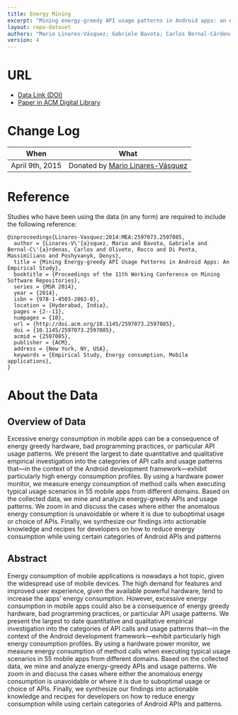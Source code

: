 ```yaml
---
title: Energy Mining
excerpt: "Mining energy-greedy API usage patterns in Android apps: an empirical study"
layout: repo-dataset
authors: "Mario Linares-Vásquez; Gabriele Bavota; Carlos Bernal-Cárdenas; Rocco Oliveto; Massimiliano Di Penta; Denys Poshyvanyk"
version: 4
---
```


# URL

* [Data Link (DOI)](https://doi.org/10.5281/zenodo.268521)
* [Paper in ACM Digital Library](http://dl.acm.org/citation.cfm?id=2597085)

# Change Log

When | What
---- | ----
April 9th, 2015 | Donated by [Mario Linares-Vásquez](/repo/people/data-donors/promise4.html)

# Reference

Studies who have been using the data (in any form) are required to include the following reference:

```
@inproceedings{Linares-Vasquez:2014:MEA:2597073.2597085,
  author = {Linares-V\'{a}squez, Mario and Bavota, Gabriele and Bernal-C\'{a}rdenas, Carlos and Oliveto, Rocco and Di Penta, Massimiliano and Poshyvanyk, Denys},
  title = {Mining Energy-greedy API Usage Patterns in Android Apps: An Empirical Study},
  booktitle = {Proceedings of the 11th Working Conference on Mining Software Repositories},
  series = {MSR 2014},
  year = {2014},
  isbn = {978-1-4503-2863-0},
  location = {Hyderabad, India},
  pages = {2--11},
  numpages = {10},
  url = {http://doi.acm.org/10.1145/2597073.2597085},
  doi = {10.1145/2597073.2597085},
  acmid = {2597085},
  publisher = {ACM},
  address = {New York, NY, USA},
  keywords = {Empirical Study, Energy consumption, Mobile applications},
}
```

# About the Data

## Overview of Data

Excessive energy consumption in mobile apps can be a consequence of energy greedy hardware, bad programming practices, or particular API usage patterns. We present the largest to date quantitative and qualitative empirical investigation into the categories of API calls and usage patterns that—in the context of the Android development framework—exhibit particularly high energy consumption profiles. By using a hardware power monitor, we measure energy consumption of method calls when executing typical usage scenarios in 55 mobile apps from different domains. Based on the collected data, we mine and analyze energy-greedy APIs and usage patterns. We zoom in and discuss the cases where either the anomalous energy consumption is unavoidable or where it is due to suboptimal usage or choice of APIs. Finally, we synthesize our findings into actionable knowledge and recipes for developers on how to reduce energy consumption while using certain categories of Android APIs and patterns

## Abstract

Energy consumption of mobile applications is nowadays a hot topic, given the widespread use of mobile devices. The high demand for features and improved user experience, given the available powerful hardware, tend to increase the apps’ energy consumption. However, excessive energy consumption in mobile apps could also be a consequence of energy greedy hardware, bad programming practices, or particular API usage patterns. We present the largest to date quantitative and qualitative empirical investigation into the categories of API calls and usage patterns that—in the context of the Android development framework—exhibit particularly high energy consumption profiles. By using a hardware power monitor, we measure energy consumption of method calls when executing typical usage scenarios in 55 mobile apps from different domains. Based on the collected data, we mine and analyze energy-greedy APIs and usage patterns. We zoom in and discuss the cases where either the anomalous energy consumption is unavoidable or where it is due to suboptimal usage or choice of APIs. Finally, we synthesize our findings into actionable knowledge and recipes for developers on how to reduce energy consumption while using certain categories of Android APIs and patterns.
